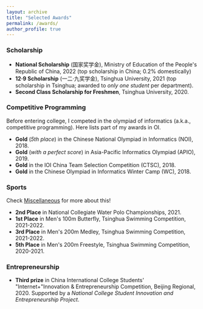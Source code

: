 ```yaml
---
layout: archive
title: "Selected Awards"
permalink: /awards/
author_profile: true
---
```


### Scholarship
* **National Scholarship** (国家奖学金), Ministry of Education of the People's Republic of China, 2022 (top scholarship in China; 0.2% domestically)
* **12·9 Scholarship** (一二·九奖学金), Tsinghua University, 2021 (top scholarship in Tsinghua; awarded to *only one student* per department).
* **Second Class Scholarship for Freshmen**, Tsinghua University, 2020.

### Competitive Programming
Before entering college, I competed in the olympiad of informatics (a.k.a., competitive programming). Here lists part of my awards in OI.

* **Gold** (*5th place*) in the Chinese National Olympiad in Informatics (NOI), 2018.
* **Gold** (*with a perfect score*) in Asia-Pacific Informatics Olympiad (APIO), 2019.
* **Gold** in the IOI China Team Selection Competition (CTSC), 2018.
* **Gold** in the Chinese Olympiad in Informatics Winter Camp (WC), 2018.

### Sports
Check [Miscellaneous](../misc/) for more about this!

* **2nd Place** in National Collegiate Water Polo Championships, 2021.
* **1st Place** in Men's 100m Butterfly, Tsinghua Swimming Competition, 2021-2022.
* **3rd Place** in Men's 200m Medley, Tsinghua Swimming Competition, 2021-2022.
* **5th Place** in Men's 200m Freestyle, Tsinghua Swimming Competition, 2020-2021.

### Entrepreneurship
* **Third prize** in China International College Students' "Internet+"Innovation & Entrepreneurship Competition, Beijing Regional, 2020. Supported by a *National College Student Innovation and Entrepreneurship Project*.
